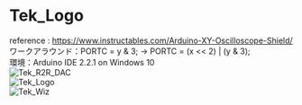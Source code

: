 # Tek_Logo
reference : https://www.instructables.com/Arduino-XY-Oscilloscope-Shield/
\
ワークアラウンド：PORTC = y & 3;  ->  PORTC = (x << 2) | (y & 3);
\
環境：Arduino IDE 2.2.1 on Windows 10
\
![Tek_R2R_DAC](https://github.com/kadokuratsuyoshi/retro_computing/tree/main/Arduino_UNO_R3/Tek_Logo/Tek_R2R_DAC.JPG)
\
![Tek_Logo](https://github.com/kadokuratsuyoshi/retro_computing/tree/main/Arduino_UNO_R3/Tek_Logo/Tek_Logo.JPG)
\
![Tek_Wiz](https://github.com/kadokuratsuyoshi/retro_computing/tree/main/Arduino_UNO_R3/Tek_Logo/Tek_Wiz.JPG)
